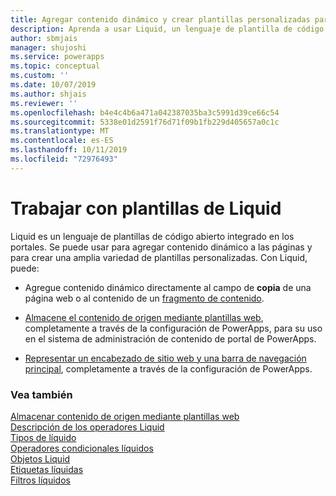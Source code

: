 ```yaml
---
title: Agregar contenido dinámico y crear plantillas personalizadas para un portal | MicrosoftDocs
description: Aprenda a usar Liquid, un lenguaje de plantilla de código abierto, en sus portales.
author: sbmjais
manager: shujoshi
ms.service: powerapps
ms.topic: conceptual
ms.custom: ''
ms.date: 10/07/2019
ms.author: shjais
ms.reviewer: ''
ms.openlocfilehash: b4e4c4b6a471a042387035ba3c5991d39ce66c54
ms.sourcegitcommit: 5338e01d2591f76d71f09b1fb229d405657a0c1c
ms.translationtype: MT
ms.contentlocale: es-ES
ms.lasthandoff: 10/11/2019
ms.locfileid: "72976493"
---
```

# <a name="work-with-liquid-templates"></a>Trabajar con plantillas de Liquid

Liquid es un lenguaje de plantillas de código abierto integrado en los portales. Se puede usar para agregar contenido dinámico a las páginas y para crear una amplia variedad de plantillas personalizadas. Con Liquid, puede:

- Agregue contenido dinámico directamente al campo de **copia** de una página web o al contenido de un [fragmento de contenido](https://docs.microsoft.com/en-us/dynamics365/customer-engagement/portals/customize-content-snippets).  

- [Almacene el contenido de origen mediante plantillas web](store-content-web-templates.md), completamente a través de la configuración de PowerApps, para su uso en el sistema de administración de contenido de portal de PowerApps.  

- [Representar un encabezado de sitio web y una barra de navegación principal](render-site-header-primary-navigation.md), completamente a través de la configuración de PowerApps.  


### <a name="see-also"></a>Vea también

[Almacenar contenido de origen mediante plantillas web](store-content-web-templates.md)  
[Descripción de los operadores Liquid](liquid-operators.md)  
[Tipos de líquido](liquid-types.md)  
[Operadores condicionales líquidos](liquid-conditional-operators.md)  
[Objetos Liquid](liquid-objects.md)  
[Etiquetas líquidas](liquid-tags.md)  
[Filtros líquidos](liquid-filters.md)  
